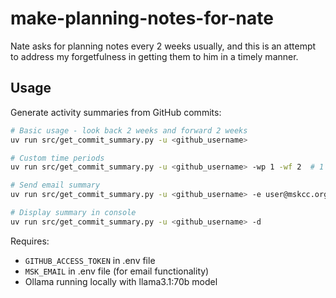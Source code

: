 # make-planning-notes-for-nate

Nate asks for planning notes every 2 weeks usually, and this is an attempt to address my forgetfulness in getting them to him in a timely manner.

## Usage

Generate activity summaries from GitHub commits:

```bash
# Basic usage - look back 2 weeks and forward 2 weeks
uv run src/get_commit_summary.py -u <github_username>

# Custom time periods
uv run src/get_commit_summary.py -u <github_username> -wp 1 -wf 2  # 1 week past, 2 weeks future

# Send email summary
uv run src/get_commit_summary.py -u <github_username> -e user@mskcc.org

# Display summary in console
uv run src/get_commit_summary.py -u <github_username> -d
```

Requires:
- `GITHUB_ACCESS_TOKEN` in .env file
- `MSK_EMAIL` in .env file (for email functionality)
- Ollama running locally with llama3.1:70b model